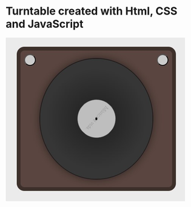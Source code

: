 # Turntable created with Html, CSS and JavaScript

![Turntable created with Html, CSS and JavaScript](disco.jpg)
